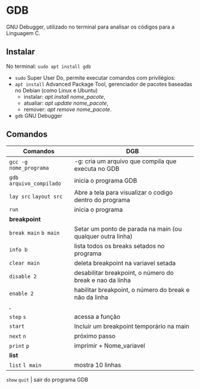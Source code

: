 # GDB

GNU Debugger, utilizado no terminal para analisar os códigos para a Linguagem C.

## Instalar

No terminal: 
`sudo apt install gdb`

- `sudo`    Super User Do, permite executar comandos com privilégios:
- `apt install`     Advanced Package Tool, gerenciador de pacotes baseadas no Debian (como Linux e Ubuntu)
    - instalar: *apt install nome_pacote*,
    - atualiar: *apt update nome_pacote*,
    - remover: *apt remove nome_pacote*.
- `gdb` GNU Debugger

## Comandos

Comandos | DGB
-|- 
`gcc -g nome_programa` | -g: cria um arquivo que compila que executa no GDB
`gdb arquivo_compilado` | inicia o programa GDB
`lay src` `layout src`| Abre a tela para visualizar o codigo dentro do programa
`run` | inicia o programa 
**breakpoint** | 
`break main` `b main` | Setar um ponto de parada na main (ou qualquer outra linha)
`info b` | lista todos os breaks setados no programa
`clear main` | deleta breakpoint na variavel setada
`disable 2` | desabilitar breakpoint, o número do break e nao da linha
`enable 2` | habilitar breakpoint, o número do break e não da linha
**.** |
`step` `s` | acessa a função
`start` | Incluir um breakpoint temporário na main
`next` `n` | próximo passo
`print` `p`| imprimir + Nome_variavel
**list** | 
`list` `l main` | mostra 10 linhas
`show`
`quit` | sair do programa GDB
